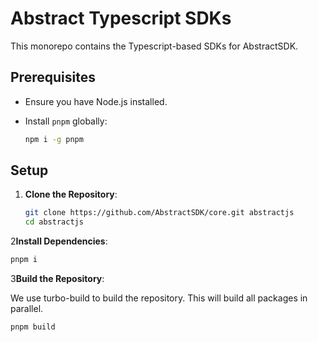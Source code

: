 # Abstract Typescript SDKs

This monorepo contains the Typescript-based SDKs for AbstractSDK.

## Prerequisites

- Ensure you have Node.js installed.
- Install `pnpm` globally:

  ```bash
  npm i -g pnpm
  ```

## Setup

1. **Clone the Repository**:

   ```bash
   git clone https://github.com/AbstractSDK/core.git abstractjs
   cd abstractjs
   ```
   
2**Install Dependencies**:

   ```bash
   pnpm i
   ```

3**Build the Repository**:

   We use turbo-build to build the repository. This will build all packages in parallel.

   ```bash
   pnpm build
   ```

